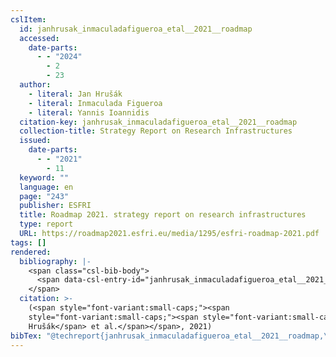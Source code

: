 ```yaml
---
cslItem:
  id: janhrusak_inmaculadafigueroa_etal__2021__roadmap
  accessed:
    date-parts:
      - - "2024"
        - 2
        - 23
  author:
    - literal: Jan Hrušák
    - literal: Inmaculada Figueroa
    - literal: Yannis Ioannidis
  citation-key: janhrusak_inmaculadafigueroa_etal__2021__roadmap
  collection-title: Strategy Report on Research Infrastructures
  issued:
    date-parts:
      - - "2021"
        - 11
  keyword: ""
  language: en
  page: "243"
  publisher: ESFRI
  title: Roadmap 2021. strategy report on research infrastructures
  type: report
  URL: https://roadmap2021.esfri.eu/media/1295/esfri-roadmap-2021.pdf
tags: []
rendered:
  bibliography: |-
    <span class="csl-bib-body">
      <span data-csl-entry-id="janhrusak_inmaculadafigueroa_etal__2021__roadmap" class="csl-entry"><span class='author-bib'>Jan Hrušák, Inmaculada Figueroa, &#38; Yannis Ioannidis</span>. <span class='date-bib'>(2021)</span>. <span class='title'><i><b><span style="font-style:normal;">Roadmap 2021. strategy report on research infrastructures</span></b></i></span> (Strategy Report on Research Infrastructures, S. 243). ESFRI. <span class='URL'><a href='https://roadmap2021.esfri.eu/media/1295/esfri-roadmap-2021.pdf'>LINK</a></span></span>
    </span>
  citation: >-
    (<span style="font-variant:small-caps;"><span
    style="font-variant:small-caps;"><span style="font-variant:small-caps;">Jan
    Hrušák</span> et al.</span></span>, 2021)
bibTex: "@techreport{janhrusak_inmaculadafigueroa_etal__2021__roadmap,\n\tnote = {[Online; accessed 2024-02-23]},\n\tauthor = {{Jan Hrušák} and {Inmaculada Figueroa} and {Yannis Ioannidis}},\n\tseries = {Strategy {Report} on {Research} {Infrastructures}},\n\tyear = {2021},\n\tmonth = {11},\n\tpages = {243},\n\tinstitution = {ESFRI},\n\ttitle = {Roadmap 2021. strategy report on research infrastructures},\n\turl = {https://roadmap2021.esfri.eu/media/1295/esfri-roadmap-2021.pdf},\n}\n\n"
---
```

